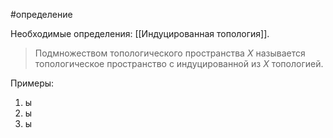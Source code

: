 #определение

Необходимые определения: [[Индуцированная топология]].

>Подмножеством топологического пространства $X$ называется топологическое пространство с индуцированной из $X$ топологией.

Примеры:
1) ы
2) ы
3) ы